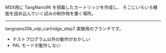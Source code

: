 MSX用に TangNano9K を搭載したカートリッジを作成し、
そこにいろいろ機能を詰め込んでいく試みの制作物を置く場所。

---
tangnano20k_vdp_cartridge_step7 実験用のブランチです。
- テストプログラム以外の動作がおかしい
- PAL モードが動作しない
